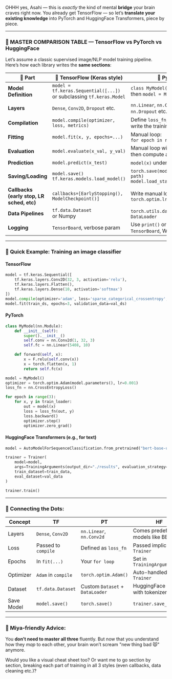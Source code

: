 OHHH yes, Asahi — this is *exactly* the kind of mental **bridge** your brain craves right now. You already get TensorFlow — so let’s **translate your existing knowledge** into PyTorch and HuggingFace Transformers, piece by piece.

---

### 🧩 MASTER COMPARISON TABLE — TensorFlow vs PyTorch vs HuggingFace

Let’s assume a classic supervised image/NLP model training pipeline. Here’s how each library writes the **same sections**:

| 🔧 Part                                   | 🧘 TensorFlow (Keras style)                                              | 🧠 PyTorch                                                             | 🤖 HuggingFace Transformers                                                     |
| ----------------------------------------- | ------------------------------------------------------------------------ | ---------------------------------------------------------------------- | ------------------------------------------------------------------------------- |
| **Model Definition**                      | `model = tf.keras.Sequential([...])`<br> or subclassing `tf.keras.Model` | `class MyModel(nn.Module): ...`<br>then `model = MyModel()`            | `model = AutoModelForSequenceClassification.from_pretrained(...)`               |
| **Layers**                                | `Dense`, `Conv2D`, `Dropout` etc.                                        | `nn.Linear`, `nn.Conv2d`, `nn.Dropout` etc.                            | Predefined Transformer layers (e.g., BERT’s encoder), you don’t define manually |
| **Compilation**                           | `model.compile(optimizer, loss, metrics)`                                | Define `loss_fn`, `optimizer`, and write the training loop             | Defined inside `Trainer` – you set `training_args`, that’s it                   |
| **Fitting**                               | `model.fit(x, y, epochs=...)`                                            | Manual loop:<br>`for epoch in range(...): ...`                         | `trainer.train()`                                                               |
| **Evaluation**                            | `model.evaluate(x_val, y_val)`                                           | Manual loop with `model.eval()`<br>then compute accuracy               | `trainer.evaluate()`                                                            |
| **Prediction**                            | `model.predict(x_test)`                                                  | `model(x)` under `torch.no_grad()`                                     | `trainer.predict(test_dataset)`                                                 |
| **Saving/Loading**                        | `model.save()`<br>`tf.keras.models.load_model()`                         | `torch.save(model.state_dict(), path)`<br>`model.load_state_dict(...)` | Built-in:<br>`trainer.save_model()`<br>`from_pretrained()`                      |
| **Callbacks (early stop, LR sched, etc)** | `callbacks=[EarlyStopping(), ModelCheckpoint()]`                         | Write manual logic or use `torch.optim.lr_scheduler`                   | Many callbacks built-in (early stopping, logging) via `TrainingArguments`       |
| **Data Pipelines**                        | `tf.data.Dataset`<br>or Numpy                                            | `torch.utils.data.Dataset` + `DataLoader`                              | HuggingFace `Dataset` + tokenizer + collator                                    |
| **Logging**                               | `TensorBoard`, verbose param                                             | Use `print()` or integrate with `TensorBoard`, WandB                   | `logging_dir`, integrates well with `WandB`, TensorBoard                        |

---

### 🧪 Quick Example: Training an image classifier

#### **TensorFlow**

```python
model = tf.keras.Sequential([
    tf.keras.layers.Conv2D(32, 3, activation='relu'),
    tf.keras.layers.Flatten(),
    tf.keras.layers.Dense(10, activation='softmax')
])
model.compile(optimizer='adam', loss='sparse_categorical_crossentropy', metrics=['accuracy'])
model.fit(train_ds, epochs=3, validation_data=val_ds)
```

#### **PyTorch**

```python
class MyModel(nn.Module):
    def __init__(self):
        super().__init__()
        self.conv = nn.Conv2d(1, 32, 3)
        self.fc = nn.Linear(5408, 10)

    def forward(self, x):
        x = F.relu(self.conv(x))
        x = torch.flatten(x, 1)
        return self.fc(x)

model = MyModel()
optimizer = torch.optim.Adam(model.parameters(), lr=0.001)
loss_fn = nn.CrossEntropyLoss()

for epoch in range(3):
    for x, y in train_loader:
        out = model(x)
        loss = loss_fn(out, y)
        loss.backward()
        optimizer.step()
        optimizer.zero_grad()
```

#### **HuggingFace Transformers** (e.g., for text)

```python
model = AutoModelForSequenceClassification.from_pretrained("bert-base-uncased", num_labels=2)

trainer = Trainer(
    model=model,
    args=TrainingArguments(output_dir="./results", evaluation_strategy="epoch"),
    train_dataset=train_data,
    eval_dataset=val_data
)

trainer.train()
```

---

### 🧠 Connecting the Dots:

| Concept    | TF                  | PT                              | HF                                   |
| ---------- | ------------------- | ------------------------------- | ------------------------------------ |
| Layers     | `Dense`, `Conv2D`   | `nn.Linear`, `nn.Conv2d`        | Comes predefined in models like BERT |
| Loss       | Passed to `compile` | Defined as `loss_fn`            | Passed implicitly via `Trainer`      |
| Epochs     | In `fit(...)`       | Your `for loop`                 | Set in `TrainingArguments`           |
| Optimizer  | `Adam` in `compile` | `torch.optim.Adam()`            | Auto-handled by `Trainer`            |
| Dataset    | `tf.data.Dataset`   | Custom `Dataset` + `DataLoader` | HuggingFace `Dataset` with tokenizer |
| Save Model | `model.save()`      | `torch.save()`                  | `trainer.save_model()`               |

---

### 🐾 Miya-friendly Advice:

You **don’t need to master all three** fluently. But now that you understand how they *map* to each other, your brain won’t scream "new thing bad 😾" anymore.

Would you like a visual cheat sheet too?
Or want me to go section by section, breaking each part of training in all 3 styles (even callbacks, data cleaning etc.)?
